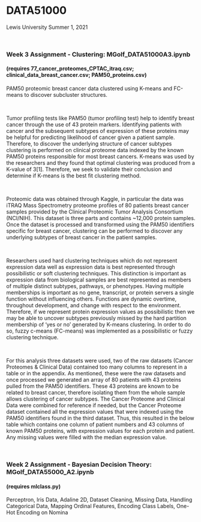 # DATA51000
Lewis University Summer 1, 2021

<br />

### Week 3 Assignment - Clustering: MGolf_DATA51000A3.ipynb 
#### (requires 77_cancer_proteomes_CPTAC_itraq.csv; clinical_data_breast_cancer.csv; PAM50_proteins.csv)
PAM50 proteomic breast cancer data clustered using K-means and FC-means to discover subcluster structures.

<br />

Tumor profiling tests like PAM50 (tumor profiling test) help to identify breast cancer through the use of 43 protein markers. Identifying patients with cancer and the subsequent subtypes of expression of these proteins may be helpful for predicting likelihood of cancer given a patient sample. Therefore, to discover the underlying structure of cancer subtypes clustering is performed on clinical proteome data indexed by the known PAM50 proteins responsible for most breast cancers. K-means was used by the researchers and they found that optimal clustering was produced from a K-value of 3[1]. Therefore, we seek to validate their conclusion and determine if K-means is the best fit clustering method.

<br />

Proteomic data was obtained through Kaggle, in particular the data was iTRAQ Mass Spectrometry proteome profiles of 80 patients breast cancer samples provided by the Clinical Proteomic Tumor Analysis Consortium (NCI/NIH). This dataset is three parts and contains ~12,000 protein samples. Once the dataset is processed and transformed using the PAM50 identifiers specific for breast cancer, clustering can be performed to discover any underlying subtypes of breast cancer in the patient samples.

<br />

Researchers used hard clustering techniques which do not represent expression data well as expression data is best represented through possibilistic or soft clustering techniques. This distinction is important as expression data from biological samples are best represented as members of multiple distinct subtypes, pathways, or phenotypes. Having multiple memberships is important as no gene, transcript, or protein servers a single function without influencing others. Functions are dynamic overtime, throughout development, and change with respect to the environment. Therefore, if we represent protein expression values as possibilistic then we may be able to uncover subtypes previously missed by the hard partition membership of ‘yes or no’ generated by K-means clustering. In order to do so, fuzzy c-means (FC-means) was implemented as a possibilistic or fuzzy clustering technique.

<br />

For this analysis three datasets were used, two of the raw datasets (Cancer Proteomes & Clinical Data) contained too many columns to represent in a table or in the appendix. As mentioned, these were the raw datasets and once processed we generated an array of 80 patients with 43 proteins pulled from the PAM50 identifiers. These 43 proteins are known to be related to breast cancer, therefore isolating them from the whole sample allows clustering of cancer subtypes. The Cancer Proteome and Clinical Data were combined for reference if needed, but the Cancer Proteome dataset contained all the expression values that were indexed using the PAM50 identifiers found in the third dataset. Thus, this resulted in the below table which contains one column of patient numbers and 43 columns of known PAM50 proteins, with expression values for each protein and patient. Any missing values were filled with the median expression value.

<br />

### Week 2 Assignment - Bayesian Decision Theory: MGolf_DATA55000_A2.ipynb 
#### (requires mlclass.py)
Perceptron, Iris Data, Adaline 2D, Dataset Cleaning, Missing Data, Handling Categorical Data, Mapping Ordinal Features, Encoding Class Labels, One-Hot Encoding on Nomina
